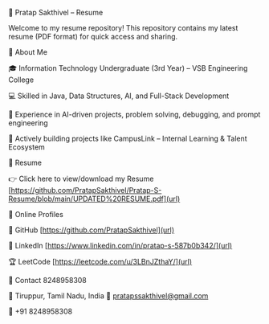 📄 Pratap Sakthivel – Resume

Welcome to my resume repository!
This repository contains my latest resume (PDF format) for quick access and sharing.

🔹 About Me

🎓 Information Technology Undergraduate (3rd Year) – VSB Engineering College

💻 Skilled in Java, Data Structures, AI, and Full-Stack Development

🚀 Experience in AI-driven projects, problem solving, debugging, and prompt engineering

🌱 Actively building projects like CampusLink – Internal Learning & Talent Ecosystem

🔹 Resume

👉 Click here to view/download my Resume [https://github.com/PratapSakthivel/Pratap-S-Resume/blob/main/UPDATED%20RESUME.pdf](url)

🔹 Online Profiles

🔗 GitHub [https://github.com/PratapSakthivel](url)

💼 LinkedIn [https://www.linkedin.com/in/pratap-s-587b0b342/](url)

🏆 LeetCode [https://leetcode.com/u/3LBnJZthaY/](url)

🔹 Contact 8248958308

📍 Tiruppur, Tamil Nadu, India
📧 pratapssakthivel@gmail.com

📱 +91 8248958308
